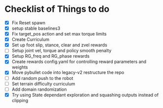# Checklist of Things to do

- [x]   Fix Reset spawn
- [x]   setup stable baselines3
- [x]   Fix target_pos action and set max torque limits
- [x]   Create Curriculum 
- [x]   Set up foot slip, stance, clear and zvel rewards
- [ ]   Setup joint vel, torque and policy smooth penalty
- [x]   Setup RG_freq and RG_phase rewards
- [x]   Create rewards config.yaml for controlling reward parameters and weights
- [x]   Move pybullet code into legacy-v2 restructure the repo
- [ ]   Add random push to the robot
- [ ]   Set terrain difficulty curriculum
- [ ]   Add domain randomization
- [x]   Try using State dependant exploration and squashing outputs instead of clipping
